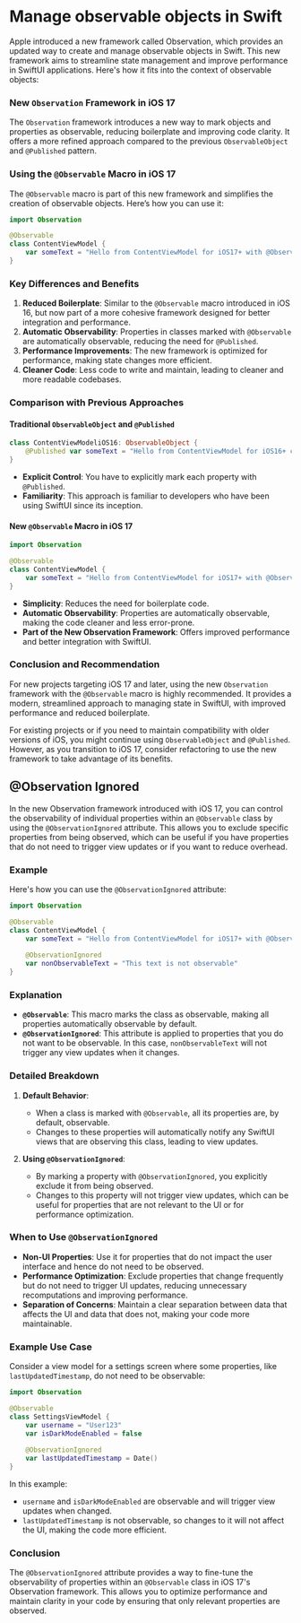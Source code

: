 # Manage observable objects in Swift

Apple introduced a new framework called Observation, which provides an updated way to create and manage observable objects in Swift. This new framework aims to streamline state management and improve performance in SwiftUI applications. Here's how it fits into the context of observable objects:


### New `Observation` Framework in iOS 17
The `Observation` framework introduces a new way to mark objects and properties as observable, reducing boilerplate and improving code clarity. It offers a more refined approach compared to the previous `ObservableObject` and `@Published` pattern.

### Using the `@Observable` Macro in iOS 17
The `@Observable` macro is part of this new framework and simplifies the creation of observable objects. Here’s how you can use it:

```swift
import Observation

@Observable
class ContentViewModel {
    var someText = "Hello from ContentViewModel for iOS17+ with @Observable macro"
}
```

### Key Differences and Benefits
1. **Reduced Boilerplate**: Similar to the `@Observable` macro introduced in iOS 16, but now part of a more cohesive framework designed for better integration and performance.
2. **Automatic Observability**: Properties in classes marked with `@Observable` are automatically observable, reducing the need for `@Published`.
3. **Performance Improvements**: The new framework is optimized for performance, making state changes more efficient.
4. **Cleaner Code**: Less code to write and maintain, leading to cleaner and more readable codebases.

### Comparison with Previous Approaches
#### Traditional `ObservableObject` and `@Published`
```swift
class ContentViewModeliOS16: ObservableObject {
    @Published var someText = "Hello from ContentViewModel for iOS16+ conforming to the ObservableObject protocol"
}
```
- **Explicit Control**: You have to explicitly mark each property with `@Published`.
- **Familiarity**: This approach is familiar to developers who have been using SwiftUI since its inception.

#### New `@Observable` Macro in iOS 17
```swift
import Observation

@Observable
class ContentViewModel {
    var someText = "Hello from ContentViewModel for iOS17+ with @Observable macro"
}
```
- **Simplicity**: Reduces the need for boilerplate code.
- **Automatic Observability**: Properties are automatically observable, making the code cleaner and less error-prone.
- **Part of the New Observation Framework**: Offers improved performance and better integration with SwiftUI.

### Conclusion and Recommendation
For new projects targeting iOS 17 and later, using the new `Observation` framework with the `@Observable` macro is highly recommended. It provides a modern, streamlined approach to managing state in SwiftUI, with improved performance and reduced boilerplate.

For existing projects or if you need to maintain compatibility with older versions of iOS, you might continue using `ObservableObject` and `@Published`. However, as you transition to iOS 17, consider refactoring to use the new framework to take advantage of its benefits.



## @Observation Ignored

In the new Observation framework introduced with iOS 17, you can control the observability of individual properties within an `@Observable` class by using the `@ObservationIgnored` attribute. This allows you to exclude specific properties from being observed, which can be useful if you have properties that do not need to trigger view updates or if you want to reduce overhead.

### Example
Here's how you can use the `@ObservationIgnored` attribute:

```swift
import Observation

@Observable
class ContentViewModel {
    var someText = "Hello from ContentViewModel for iOS17+ with @Observable macro"
    
    @ObservationIgnored
    var nonObservableText = "This text is not observable"
}
```

### Explanation
- **`@Observable`**: This macro marks the class as observable, making all properties automatically observable by default.
- **`@ObservationIgnored`**: This attribute is applied to properties that you do not want to be observable. In this case, `nonObservableText` will not trigger any view updates when it changes.

### Detailed Breakdown
1. **Default Behavior**:
   - When a class is marked with `@Observable`, all its properties are, by default, observable.
   - Changes to these properties will automatically notify any SwiftUI views that are observing this class, leading to view updates.

2. **Using `@ObservationIgnored`**:
   - By marking a property with `@ObservationIgnored`, you explicitly exclude it from being observed.
   - Changes to this property will not trigger view updates, which can be useful for properties that are not relevant to the UI or for performance optimization.

### When to Use `@ObservationIgnored`
- **Non-UI Properties**: Use it for properties that do not impact the user interface and hence do not need to be observed.
- **Performance Optimization**: Exclude properties that change frequently but do not need to trigger UI updates, reducing unnecessary recomputations and improving performance.
- **Separation of Concerns**: Maintain a clear separation between data that affects the UI and data that does not, making your code more maintainable.

### Example Use Case
Consider a view model for a settings screen where some properties, like `lastUpdatedTimestamp`, do not need to be observable:

```swift
import Observation

@Observable
class SettingsViewModel {
    var username = "User123"
    var isDarkModeEnabled = false
    
    @ObservationIgnored
    var lastUpdatedTimestamp = Date()
}
```

In this example:
- `username` and `isDarkModeEnabled` are observable and will trigger view updates when changed.
- `lastUpdatedTimestamp` is not observable, so changes to it will not affect the UI, making the code more efficient.

### Conclusion
The `@ObservationIgnored` attribute provides a way to fine-tune the observability of properties within an `@Observable` class in iOS 17's Observation framework. This allows you to optimize performance and maintain clarity in your code by ensuring that only relevant properties are observed.
